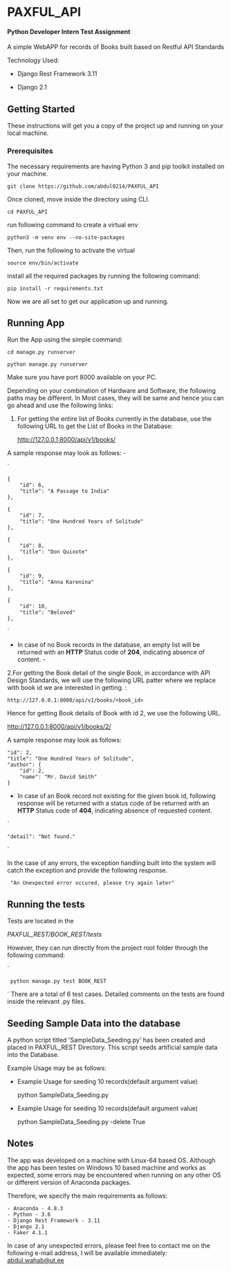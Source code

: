 # PAXFUL_API

#### Python Developer Intern Test Assignment

A simple WebAPP for records of Books built based on Restful API Standards

Technology Used:

- Django Rest Framework 3.11

- Django 2.1

## Getting Started

These instructions will get you a copy of the project up and running on your local machine.

### Prerequisites

The necessary requirements are having Python 3 and pip toolkit installed on your machine.


`git clone https://github.com/abdul0214/PAXFUL_API`

Once cloned, move inside the directory using CLI.

`cd PAXFUL_API`

run following command to create a virtual env

`python3 -m venv env --no-site-packages`


Then, run the following to activate the virtual

`source env/bin/activate`


install all the required packages by running the following command:

`pip install -r requirements.txt`



Now we are all set to get our application up and running.



## Running App

Run the App using the simple command:

`cd manage.py runserver`



`python manage.py runserver`

Make sure you have port 8000 available on your PC.

Depending on your combination of Hardware and Software, the following paths may be different. In Most cases, they will be same and hence you can go ahead and use the following links:


1. For getting the entire list of Books currently in the database, use the following URL to get the List of Books in the Database:

   <http://127.0.0.1:8000/api/v1/books/>



A sample response may look as follows: -

`

    {
        "id": 6,
        "title": "A Passage to India"
    },

    {
        "id": 7,
        "title": "One Hundred Years of Solitude"
    },

    {
        "id": 8,
        "title": "Don Quixote"
    },

    {
        "id": 9,
        "title": "Anna Karenina"
    },

    {
        "id": 10,
        "title": "Beloved"
    },
`

 - In case of no Book records in the database,
an empty list will be returned with an __HTTP__ Status code of __204__, indicating absence of content.  -


2.For getting the Book detail of the single Book, in accordance with API Design Standards, we will use the following URL patter where we replace <id> with book id we are interested in getting. :

`http://127.0.0.1:8000/api/v1/books/<book_id>`


Hence for getting Book details of Book with id 2, we use the following URL.



 <http://127.0.0.1:8000/api/v1/books/2/>




 A sample response may look as follows:





    "id": 2,
    "title": "One Hundred Years of Solitude",
    "author": {
        "id": 2,
        "name": "Mr. David Smith"
    }





 - In case of an Book record not existing for
the given book id, following response will be
returned with a status code of
be returned with an __HTTP__ Status code of __404__, indicating absence of requested
content.



`


    "detail": "Not found."




`




In the case of any errors, the exception handling
built into the system will catch the exception
and provide the following response.

`
"An Unexpected error occured, please try again later"`




## Running the tests

Tests are located in the

_PAXFUL_REST/BOOK_REST/tests_


However, they can run directly from the project root folder through the following command:


`

     python manage.py test BOOK_REST


`
There are a total of 6 test cases. Detailed comments on the tests are found inside the relevant .py files.

## Seeding Sample Data into the database

A python script titled 'SampleData_Seeding.py' has been created and placed in PAXFUL_REST Directory. This script seeds artificial sample data into the Database.

Example Usage may be as follows:
  - Example Usage for seeding 10 records(default argument value)

     python SampleData_Seeding.py


  - Example Usage for seeding 10 records(default argument value)

    python SampleData_Seeding.py -delete True


## Notes

The app was developed on a machine with Linux-64 based OS. Although the app has been testes on Windows 10 based machine and works as expected, some errors may be encountered when running on any other OS or different version of Anaconda packages.


Therefore, we specify the main requirements as follows:

    - Anaconda - 4.8.3
    - Python - 3.6
    - Django Rest Framework - 3.11
    - Django 2.1
    - Faker 4.1.1

In case of any unexpected errors, please feel free to contact me on the following e-mail address, I will be available immediately:
  <abdul.wahab@ut.ee>
